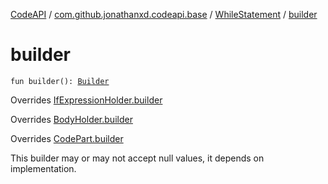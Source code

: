 [CodeAPI](../../index.md) / [com.github.jonathanxd.codeapi.base](../index.md) / [WhileStatement](index.md) / [builder](.)

# builder

`fun builder(): `[`Builder`](-builder/index.md)

Overrides [IfExpressionHolder.builder](../-if-expression-holder/builder.md)

Overrides [BodyHolder.builder](../-body-holder/builder.md)

Overrides [CodePart.builder](../../com.github.jonathanxd.codeapi/-code-part/builder.md)

This builder may or may not accept null values, it depends on implementation.

